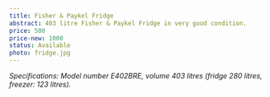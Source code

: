 ```yaml
---
title: Fisher & Paykel Fridge
abstract: 403 litre Fisher & Paykel Fridge in very good condition.
price: 500
price-new: 1000
status: Available
photo: fridge.jpg
---
```

_Specifications: Model number E402BRE, volume 403 litres (fridge 280 litres, freezer: 123 litres)._
